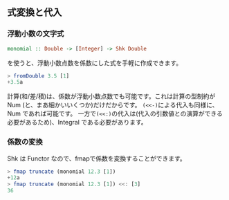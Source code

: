 ## 式変換と代入

### 浮動小数の文字式
``` haskell
monomial :: Double -> [Integer] -> Shk Double
```
を使うと、浮動小数点数を係数にした式を手軽に作成できます。
``` haskell
> fromDouble 3.5 [1]
+3.5a
```
計算(和/差/積)は、係数が浮動小数点数でも可能です。これは計算の型制約が Num (と、まあ細かいいくつか)だけだからです。
`(<<-)`による代入も同様に、 Num であれば可能です。
一方で`(<<:)`の代入は(代入の引数値との演算ができる必要があるため)、Integral である必要があります。

### 係数の変換

Shk は Functor なので、fmapで係数を変換することができます。
``` haskell
> fmap truncate (monomial 12.3 [1])
+12a
> fmap truncate (monomial 12.3 [1]) <<: [3]
36
```
